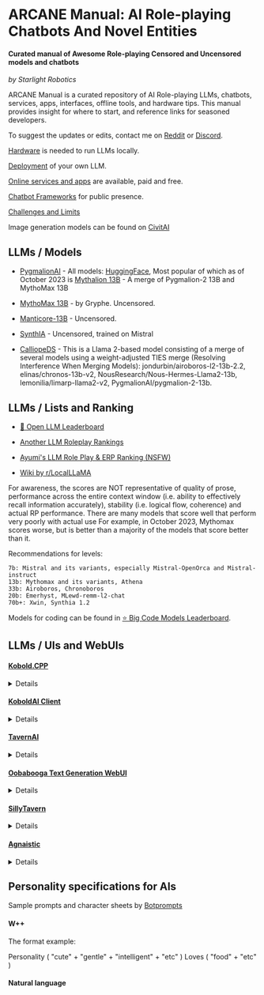 # ARCANE Manual: **A**I **R**ole-playing **C**hatbots **A**nd **N**ovel **E**ntities
#### Curated manual of Awesome Role-playing Censored and Uncensored models and chatbots
*by Starlight Robotics*

ARCANE Manual is a curated repository of AI Role-playing LLMs, chatbots, services, apps, interfaces, offline tools, and hardware tips. This manual provides insight for where to start, and reference links for seasoned developers.

To suggest the updates or edits, contact me on [Reddit](https://www.reddit.com/r/starlightrobotics/) or [Discord](https://discord.gg/zarD7dweKz).

[Hardware](hardware.md) is needed to run LLMs locally.

[Deployment](deployment.md) of your own LLM.

[Online services and apps](online-services.md) are available, paid and free.

[Chatbot Frameworks](chatbot-frameworks.md) for public presence.

[Challenges and Limits](challenges.md)

Image generation models can be found on [CivitAI](https://civitai.com/)

## LLMs / Models

* [PygmalionAI](https://github.com/PygmalionAI) - 
All models: [HuggingFace](https://huggingface.co/PygmalionAI), Most popular of which as of October 2023 is [Mythalion 13B](https://huggingface.co/PygmalionAI/mythalion-13b) - A merge of Pygmalion-2 13B and MythoMax 13B

* [MythoMax 13B](https://huggingface.co/Gryphe/MythoMax-L2-13b) - by Gryphe. Uncensored.

* [Manticore-13B](https://huggingface.co/mindrage/Manticore-13B-Chat-Pyg-Guanaco-GGML) - Uncensored.

* [SynthIA](https://huggingface.co/TheBloke/Synthia-7B-v1.3-GGUF) - Uncensored, trained on Mistral

* [CalliopeDS](https://huggingface.co/Doctor-Shotgun/CalliopeDS-L2-13B) - This is a Llama 2-based model consisting of a merge of several models using a weight-adjusted TIES merge (Resolving Interference When Merging Models): jondurbin/airoboros-l2-13b-2.2, elinas/chronos-13b-v2, NousResearch/Nous-Hermes-Llama2-13b, lemonilia/limarp-llama2-v2,   PygmalionAI/pygmalion-2-13b.

## LLMs / Lists and Ranking

* [🤗 Open LLM Leaderboard](https://huggingface.co/spaces/HuggingFaceH4/open_llm_leaderboard)

* [Another LLM Roleplay Rankings](https://rentry.co/ALLMRR)

* [Ayumi's LLM Role Play & ERP Ranking (NSFW)](https://rentry.co/ayumi_erp_rating)

* [Wiki by r/LocalLLaMA](https://www.reddit.com/r/LocalLLaMA/wiki/models/)

For awareness, the scores are NOT representative of quality of prose, performance across the entire context window (i.e. ability to effectively recall information accurately), stability (i.e. logical flow, coherence) and actual RP performance. There are many models that score well that perform very poorly with actual use 
For example, in October 2023, Mythomax scores worse, but is better than a majority of the models that score better than it.

Recommendations for levels:

    7b: Mistral and its variants, especially Mistral-OpenOrca and Mistral-instruct
    13b: Mythomax and its variants, Athena
    33b: Airoboros, Chronoboros
    20b: Emerhyst, MLewd-remm-l2-chat
    70b+: Xwin, Synthia 1.2

Models for coding can be found in [⭐ Big Code Models Leaderboard](https://huggingface.co/spaces/bigcode/bigcode-models-leaderboard).

## LLMs / UIs and WebUIs

#### [Kobold.CPP](https://github.com/LostRuins/koboldcpp)
 <details>
  <summary>Details</summary>
      KoboldCpp is an easy-to-use AI text-generation software for GGML models. It's a single self contained distributable from Concedo, that builds off llama.cpp, and adds a versatile Kobold API endpoint, additional format support, backward compatibility, as well as a fancy UI with persistent stories, editing tools, save formats, memory, world info, author's note, characters, scenarios and everything Kobold and Kobold Lite have to offer.
</details>


#### [KoboldAI Client](https://github.com/KoboldAI/KoboldAI-Client)
 <details>
  <summary>Details</summary>
From providing user donated backends as workers, and providing an application interface for running all sort of models - it is PygmalionAI's pick for running models locally.

Discord: [KoboldAI](https://koboldai.org/discord)

Website: [KoboldAI](https://koboldai.org/pygmalion)
</details>

#### [TavernAI](https://github.com/TavernAI/TavernAI)
 <details>
  <summary>Details</summary>
The original frontend. It lacks the options for the user on their chatting experience, however it is still very usable.
</details>

#### [Oobabooga Text Generation WebUI](https://github.com/oobabooga/text-generation-webui)
 <details>
  <summary>Details</summary>
Oobabooga is a web interface, in the same look as Stable Diffusion Web UI by Automatic1111. It has more features, and compatibility compared to KoboldAI running models locally.

Discord: [Oobabooga](https://discord.gg/WKkMQYB4zu)
</details>

#### [SillyTavern](https://docs.sillytavern.app/)
 <details>
  <summary>Details</summary>
An open-source frontend for running LLM models. Provides all the tools to customize your chatting experience. An extensive modification of TavernAI.

Discord: [SillyTavern](https://discord.gg/sillytavern)
</details>

#### [Agnaistic](https://agnai.chat/)
 <details>
  <summary>Details</summary>
An open-source web based AI agnostic roleplay chat. The backend for chats: NovelAI, Horde, or other services. It can be ran locally, or use the production website.

Discord: [Agnaistic (link broken)](https://discord.gg/luminai)
</details>

## Personality specifications for AIs

Sample prompts and character sheets by [Botprompts](https://botprompts.net/)

#### W++
The format example:

Personality ( "cute" + "gentle" + "intelligent" + "etc" ) Loves ( "food" + "etc" ) 

#### Natural language

